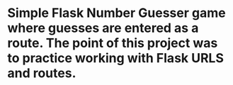 # Simple Flask Number Guesser game where guesses are entered as a route. The point of this project was to practice working with Flask URLS and routes.
